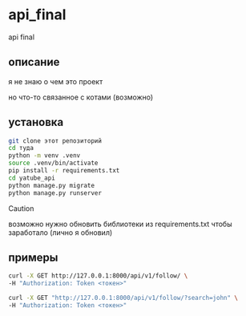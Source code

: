 
# api_final
api final

## описание

я не знаю о чем это проект 

но что-то связанное с котами (возможно)

## установка

```bash
git clone этот репозиторий
cd туда
python -m venv .venv  
source .venv/bin/activate 
pip install -r requirements.txt
cd yatube_api 
python manage.py migrate 
python manage.py runserver
```

> [!CAUTION]
> возможно нужно обновить библиотеки из requirements.txt чтобы заработало (лично я обновил)

## примеры

```bash
curl -X GET http://127.0.0.1:8000/api/v1/follow/ \
-H "Authorization: Token <токен>"
```

```bash
curl -X GET "http://127.0.0.1:8000/api/v1/follow/?search=john" \
-H "Authorization: Token <токен>"
```
